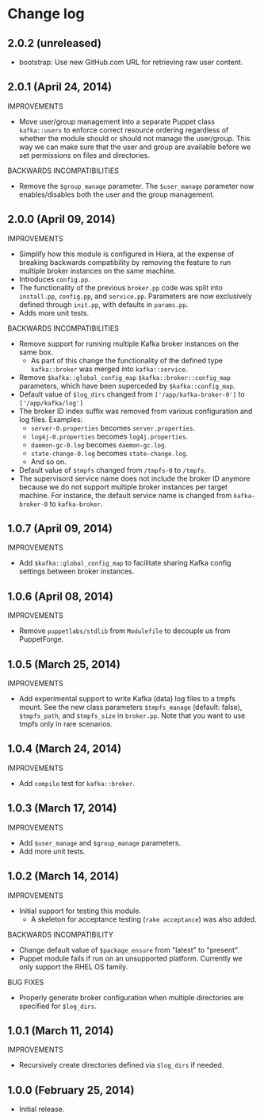 # Change log

## 2.0.2 (unreleased)

* bootstrap: Use new GitHub.com URL for retrieving raw user content.


## 2.0.1 (April 24, 2014)

IMPROVEMENTS

* Move user/group management into a separate Puppet class `kafka::users` to enforce correct resource ordering
  regardless of whether the module should or should not manage the user/group.  This way we can make sure that the user
  and group are available before we set permissions on files and directories.

BACKWARDS INCOMPATIBILITIES

* Remove the `$group_manage` parameter.  The `$user_manage` parameter now enables/disables both the user and the group
  management.


## 2.0.0 (April 09, 2014)

IMPROVEMENTS

* Simplify how this module is configured in Hiera, at the expense of breaking backwards compatibility by removing the
  feature to run multiple broker instances on the same machine.
* Introduces `config.pp`.
* The functionality of the previous `broker.pp` code was split into `install.pp`, `config.pp`, and `service.pp`.
  Parameters are now exclusively defined through `init.pp`, with defaults in `params.pp`.
* Adds more unit tests.

BACKWARDS INCOMPATIBILITIES

* Remove support for running multiple Kafka broker instances on the same box.
    * As part of this change the functionality of the defined type `kafka::broker` was merged into `kafka::service`.
* Remove `$kafka::global_config_map` `$kafka::broker::config_map` parameters, which have been superceded by
  `$kafka::config_map`.
* Default value of `$log_dirs` changed from `['/app/kafka-broker-0']` to `['/app/kafka/log']`
* The broker ID index suffix was removed from various configuration and log files.  Examples:
    * `server-0.properties` becomes `server.properties`.
    * `log4j-0.properties` becomes `log4j.properties`.
    * `daemon-gc-0.log` becomes `daemon-gc.log`.
    * `state-change-0.log` becomes `state-change.log`.
    * And so on.
* Default value of `$tmpfs` changed from `/tmpfs-0` to `/tmpfs`.
* The supervisord service name does not include the broker ID anymore because we do not support multiple broker
  instances per target machine.  For instance, the default service name is changed from `kafka-broker-0` to
  `kafka-broker`.


## 1.0.7 (April 09, 2014)

IMPROVEMENTS

* Add `$kafka::global_config_map` to facilitate sharing Kafka config settings between broker instances.


## 1.0.6 (April 08, 2014)

IMPROVEMENTS

* Remove `puppetlabs/stdlib` from `Modulefile` to decouple us from PuppetForge.


## 1.0.5 (March 25, 2014)

IMPROVEMENTS

* Add experimental support to write Kafka (data) log files to a tmpfs mount.  See the new class parameters
  `$tmpfs_manage` (default: false), `$tmpfs_path`, and `$tmpfs_size` in `broker.pp`.  Note that you want to use tmpfs
  only in rare scenarios.


## 1.0.4 (March 24, 2014)

IMPROVEMENTS

* Add `compile` test for `kafka::broker`.


## 1.0.3 (March 17, 2014)

IMPROVEMENTS

* Add `$user_manage` and `$group_manage` parameters.
* Add more unit tests.


## 1.0.2 (March 14, 2014)

IMPROVEMENTS

* Initial support for testing this module.
    * A skeleton for acceptance testing (`rake acceptance`) was also added.

BACKWARDS INCOMPATIBILITY

* Change default value of `$package_ensure` from "latest" to "present".
* Puppet module fails if run on an unsupported platform.  Currently we only support the RHEL OS family.

BUG FIXES

* Properly generate broker configuration when multiple directories are specified for `$log_dirs`.


## 1.0.1 (March 11, 2014)

IMPROVEMENTS

* Recursively create directories defined via `$log_dirs` if needed.


## 1.0.0 (February 25, 2014)

* Initial release.

